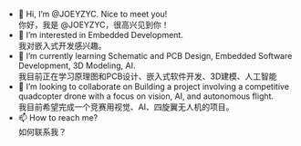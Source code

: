 - 👋 Hi, I’m @JOEYZYC. Nice to meet you!
      <br>你好，我是 @JOEYZYC，很高兴见到你！
- 👀 I’m interested in Embedded Development.
     <br> 我对嵌入式开发感兴趣。
- 🌱 I’m currently learning Schematic and PCB Design, Embedded Software Development, 3D Modeling, AI.
     <br>我目前正在学习原理图和PCB设计、嵌入式软件开发、3D建模、人工智能
- 💞️ I’m looking to collaborate on Building a project involving a competitive quadcopter drone with a focus on vision, AI, and autonomous flight.
      <br>我目前希望完成一个竞赛用视觉、AI、四旋翼无人机的项目。
- 📫 How to reach me?
      <br>如何联系我？
